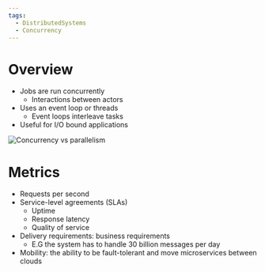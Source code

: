 ```yaml
---
tags:
  - DistributedSystems
  - Concurrency
---
```

# Overview
- Jobs are run concurrently
	- Interactions between actors
- Uses an event loop or threads
	- Event loops interleave tasks
- Useful for I/O bound applications

![Concurrency vs parallelism](https://s3-wp-product.s3.amazonaws.com/wp-content/uploads/20240308182308/1_5P4uAgYGrsl4Lq-4ASitEQ.png)

# Metrics
- Requests per second
- Service-level agreements (SLAs)
	- Uptime
	- Response latency
	- Quality of service
- Delivery requirements: business requirements
	- E.G the system has to handle 30 billion messages per day
- Mobility: the ability to be fault-tolerant and move microservices between clouds